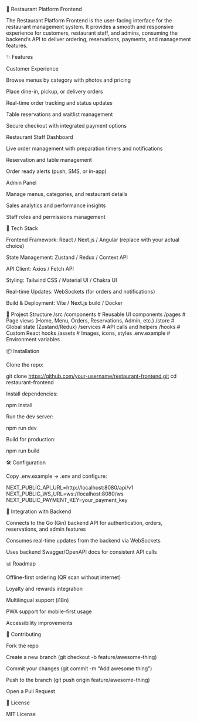 🍴 Restaurant Platform Frontend

The Restaurant Platform Frontend is the user-facing interface for the restaurant management system.
It provides a smooth and responsive experience for customers, restaurant staff, and admins, consuming the backend’s API to deliver ordering, reservations, payments, and management features.

✨ Features

Customer Experience

Browse menus by category with photos and pricing

Place dine-in, pickup, or delivery orders

Real-time order tracking and status updates

Table reservations and waitlist management

Secure checkout with integrated payment options

Restaurant Staff Dashboard

Live order management with preparation timers and notifications

Reservation and table management

Order ready alerts (push, SMS, or in-app)

Admin Panel

Manage menus, categories, and restaurant details

Sales analytics and performance insights

Staff roles and permissions management

🚀 Tech Stack

Frontend Framework: React / Next.js / Angular (replace with your actual choice)

State Management: Zustand / Redux / Context API

API Client: Axios / Fetch API

Styling: Tailwind CSS / Material UI / Chakra UI

Real-time Updates: WebSockets (for orders and notifications)

Build & Deployment: Vite / Next.js build / Docker

📂 Project Structure
/src
  /components     # Reusable UI components
  /pages          # Page views (Home, Menu, Orders, Reservations, Admin, etc.)
  /store          # Global state (Zustand/Redux)
  /services       # API calls and helpers
  /hooks          # Custom React hooks
  /assets         # Images, icons, styles
.env.example      # Environment variables

📦 Installation

Clone the repo:

git clone https://github.com/your-username/restaurant-frontend.git
cd restaurant-frontend


Install dependencies:

npm install


Run the dev server:

npm run dev


Build for production:

npm run build

🛠 Configuration

Copy .env.example → .env and configure:

NEXT_PUBLIC_API_URL=http://localhost:8080/api/v1
NEXT_PUBLIC_WS_URL=ws://localhost:8080/ws
NEXT_PUBLIC_PAYMENT_KEY=your_payment_key

🔗 Integration with Backend

Connects to the Go (Gin) backend API for authentication, orders, reservations, and admin features

Consumes real-time updates from the backend via WebSockets

Uses backend Swagger/OpenAPI docs for consistent API calls

📊 Roadmap

 Offline-first ordering (QR scan without internet)

 Loyalty and rewards integration

 Multilingual support (i18n)

 PWA support for mobile-first usage

 Accessibility improvements

🤝 Contributing

Fork the repo

Create a new branch (git checkout -b feature/awesome-thing)

Commit your changes (git commit -m "Add awesome thing")

Push to the branch (git push origin feature/awesome-thing)

Open a Pull Request

📜 License

MIT License
